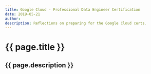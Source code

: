 ```yaml
---
title: Google Cloud - Professional Data Engineer Certification
date: 2019-05-21
author:
description: Reflections on preparing for the Google Cloud certs.
---
```


# {{ page.title }}
## {{ page.description }}
